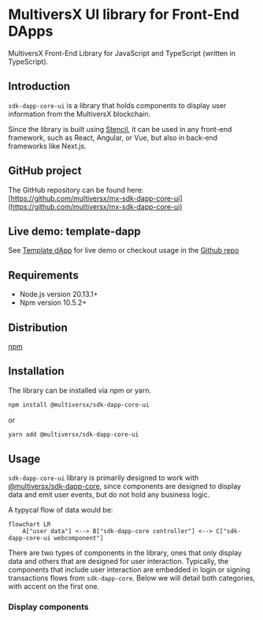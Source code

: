 # MultiversX UI library for Front-End DApps

MultiversX Front-End Library for JavaScript and TypeScript (written in TypeScript).

## Introduction

`sdk-dapp-core-ui` is a library that holds components to display user information from the MultiversX blockchain.

Since the library is built using [Stencil](https://stenciljs.com/), it can be used in any front-end framework, such as React, Angular, or Vue, but also in back-end frameworks like Next.js.

## GitHub project
The GitHub repository can be found here: [https://github.com/multiversx/mx-sdk-dapp-core-ui](https://github.com/multiversx/mx-sdk-dapp-core-ui)

## Live demo: template-dapp
See [Template dApp](https://template-dapp.multiversx.com/) for live demo or checkout usage in the [Github repo](https://github.com/multiversx/mx-template-dapp)


## Requirements
- Node.js version 20.13.1+
- Npm version 10.5.2+

## Distribution

[npm](https://www.npmjs.com/package/@multiversx/sdk-dapp-core-ui)

## Installation

The library can be installed via npm or yarn.

```bash
npm install @multiversx/sdk-dapp-core-ui
```

or

```bash
yarn add @multiversx/sdk-dapp-core-ui
```

## Usage

`sdk-dapp-core-ui` library is primarily designed to work with [@multiversx/sdk-dapp-core](https://www.npmjs.com/package/@multiversx/sdk-dapp-core), since components are designed to display data and emit user events, but do not hold any business logic.

A typycal flow of data would be:

```mermaid
flowchart LR
    A["user data"] <--> B["sdk-dapp-core controller"] <--> C["sdk-dapp-core-ui webcomponent"]
```

There are two types of components in the library, ones that only display data and others that are designed for user interaction. Typically, the components that include user interaction are embedded in login or signing transactions flows from `sdk-dapp-core`. Below we will detail both categories, with accent on the first one.

### Display components